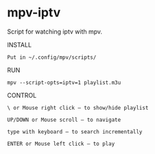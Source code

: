 # mpv-iptv

Script for watching iptv with mpv.

INSTALL

	Put in ~/.config/mpv/scripts/

RUN

	mpv --script-opts=iptv=1 playlist.m3u

CONTROL

	\ or Mouse right click — to show/hide playlist

	UP/DOWN or Mouse scroll — to navigate

	type with keyboard — to search incrementally

	ENTER or Mouse left click — to play
